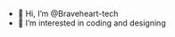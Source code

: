 - 👋 Hi, I’m @Braveheart-tech
- 👀 I’m interested in coding and designing

<!---
Braveheart-tech/Braveheart-tech is a ✨ special ✨ repository because its `README.md` (this file) appears on your GitHub profile.
You can click the Preview link to take a look at your changes.
--->
